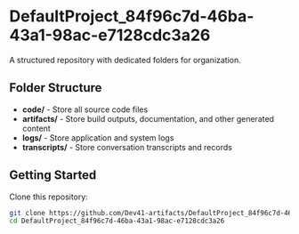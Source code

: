 # DefaultProject_84f96c7d-46ba-43a1-98ac-e7128cdc3a26
A structured repository with dedicated folders for organization.

## Folder Structure

- **code/** - Store all source code files
- **artifacts/** - Store build outputs, documentation, and other generated content
- **logs/** - Store application and system logs
- **transcripts/** - Store conversation transcripts and records

## Getting Started

Clone this repository:
```bash
git clone https://github.com/Dev41-artifacts/DefaultProject_84f96c7d-46ba-43a1-98ac-e7128cdc3a26
cd DefaultProject_84f96c7d-46ba-43a1-98ac-e7128cdc3a26
```
